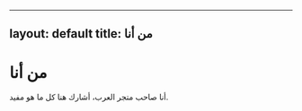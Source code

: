 
---
layout: default
title: من أنا
---

<h1>من أنا</h1>
<p>أنا صاحب متجر العرب، أشارك هنا كل ما هو مفيد.</p>
